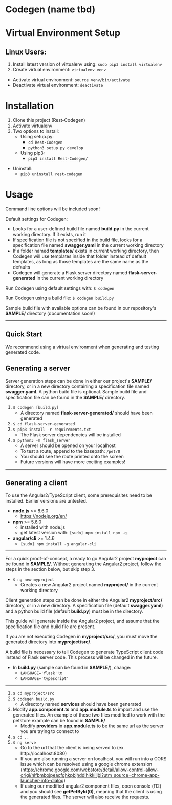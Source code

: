 

# **Codegen** (name tbd)

# Virtual Environment Setup
## Linux Users:
1. Install latest version of virtualenv using: `sudo pip3 install virtualenv`
2. Create virtual environment: 
`virtualenv venv`
- Activate virtual environment: 
`source venv/bin/activate`
- Deactivate virtual environment:
`deactivate`
# Installation
1. Clone this project (Rest-Codegen)
2. Activate virtualenv
3. Two options to install: 
    - Using setup.py:
        - `cd Rest-Codegen`
        - `python3 setup.py develop`
    - Using pip3:
        - `pip3 install Rest-Codegen/`
- Uninstall:
    - `pip3 uninstall rest-codegen`
# Usage

Command line options will be included soon!

Default settings for Codegen:
- Looks for a user-defined build file named **build.py** in the current working directory. If it exists, run it
- If specification file is not specified in the build file, looks for a specification file named **swagger.yaml** in the current working directory
- If a folder named **templates/** exists in current working directory, then Codegen will use templates inside that folder instead of default templates, as long as those templates are the same name as the defaults
- Codegen will generate a Flask server directory named **flask-server-generated** in the current working directory

Run Codegen using default settings with: `$ codegen`

Run Codegen using a build file: `$ codegen build.py`

Sample build file with available options can be found in our repository's **SAMPLE/** directory (documentation soon!)

---

## **Quick Start**

 

We recommend using a virtual environment when generating and testing generated code.

## Generating a server

Server generation steps can be done in either our project's **SAMPLE/** directory, or in a new directory containing a specification file named **swagger.yaml**. A python build file is optional. Sample build file and specification file can be found in the **SAMPLE/** directory.

1. `$ codegen [build.py]`
    - A directory named **flask-server-generated/** should have been generated
1. `$ cd flask-server-generated`
1. `$ pip3 install -r requirements.txt`
    - The Flask server dependencies will be installed
1. `$ python3 -m flask_server`
    - A server should be opened on your localhost
    - To test a route, append to the basepath: `/pet/0`
    - You should see the route printed onto the screen
    - Future versions will have more exciting examples!

---

## Generating a client
To use the Angular2/TypeScript client, some prerequisites need to be installed. Earlier versions are untested.
- **node.js** >= 8.6.0 
    - https://nodejs.org/en/
- **npm** >= 5.6.0 
    - installed with node.js
    - get latest version with: `[sudo] npm install npm -g`
- **angular/cli** >= 1.4.6 
    - `[sudo] npm install -g angular-cli`

---

For a quick proof-of-concept, a ready to go Angular2 project **myproject** can be found in **SAMPLE/**. Without generating the Angular2 project, follow the steps in the section below, but skip step 3.


- `$ ng new myproject`
    - Creates a new Angular2 project named **myproject/** in the current working directory

Client generation steps can be done in either the Angular2 **myproject/src/** directory, or in a new directory. A specification file (default **swagger.yaml**) and a python build file (default **build.py**) must be in the directory. 

This guide will generate inside the Angular2 project, and assume that the specification file and build file are present.

If you are not executing Codegen in **myproject/src/**, you must move the generated directory into **myproject/src/**.

A build file is necessary to tell Codegen to generate TypeScript client code instead of Flask server code. This process will be changed in the future.
- In **build.py** (sample can be found in **SAMPLE/**), change:
    - `LANGUAGE='flask'` to 
    - `LANGUAGE='typescript'`

---

1. `$ cd myproject/src`
1. `$ codegen build.py`
    - A directory named **services** should have been generated
1. Modify **app.component.ts** and **app.module.ts** to import and use the generated files. An example of these two files modified to work with the petstore example can be found in **SAMPLE/**
    - Modify __providers__ in **app.module.ts** to be the same url as the server you are trying to connect to
1. `$ cd ..`
1. `$ ng serve`
    -  Go to the url that the client is being served to (ex. http://localhost:8080)
    - If you are also running a server on localhost, you will run into a CORS issue which can be resolved using a google chrome extension (https://chrome.google.com/webstore/detail/allow-control-allow-origi/nlfbmbojpeacfghkpbjhddihlkkiljbi?utm_source=chrome-app-launcher-info-dialog)
    - If using our modified angular2 component files, open console (f12) and you should see **getPetById(0)**, meaning that the client is using the generated files. The server will also receive the requests.   

